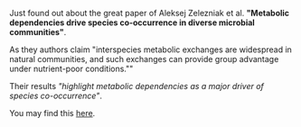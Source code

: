 <!-- ---
title: Microbial interactions and how to infer them!
author: Haris Z
layout: post
--- -->


Just found out about the great paper of Aleksej Zelezniak et al.
**"Metabolic dependencies drive species co-occurrence in diverse microbial communities"**.

As they authors claim "interspecies metabolic exchanges are widespread in natural communities, and such exchanges can provide
group advantage under nutrient-poor conditions.""

Their results *"highlight metabolic dependencies as a major driver of species co-occurrence"*.

You may find this [here](https://www.pnas.org/content/early/2015/04/29/1421834112).
